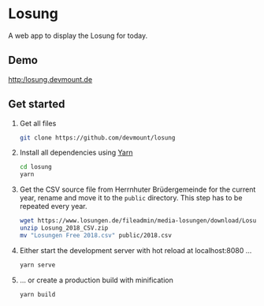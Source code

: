 # Losung

A web app to display the Losung for today.

## Demo

<http:/losung.devmount.de>

## Get started

1. Get all files

    ```bash
    git clone https://github.com/devmount/losung
    ```

2. Install all dependencies using [Yarn](https://yarnpkg.com)

    ```bash
    cd losung
    yarn
    ```

3. Get the CSV source file from Herrnhuter Brüdergemeinde for the current year, rename and move it to the `public` directory. This step has to be repeated every year.

    ```bash
    wget https://www.losungen.de/fileadmin/media-losungen/download/Losung_2018_CSV.zip
    unzip Losung_2018_CSV.zip
    mv "Losungen Free 2018.csv" public/2018.csv
    ```

4. Either start the development server with hot reload at localhost:8080 ...

    ```bash
    yarn serve
    ```

5. ... or create a production build with minification

    ```bash
    yarn build
    ```